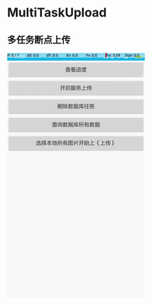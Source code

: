 # MultiTaskUpload    
## 多任务断点上传    
![image](https://github.com/bux-git/MultiTaskUpload/raw/master/multiType.gif)
